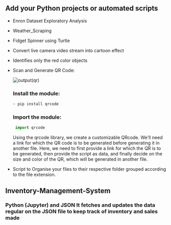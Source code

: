## Add your Python projects or automated scripts 
- Enron Dataset Exploratory Analysis
- Weather_Scraping
- Fidget Spinner using Turtle
- Convert live camera video stream into cartoon effect
- Identifies only the red color objects

- Scan and Generate QR Code:

  ![output(qr)](https://user-images.githubusercontent.com/69134468/135604250-5a78831c-ff93-41bc-a790-eaa5764a9aae.png)

  ### Install the module:
  ```python
  ~ pip install qrcode
  ```             
  ### Import the module:
  ```python
   import qrcode
  ```
  Using the qrcode library, we create a customizable QRcode. We'll need a link for which the QR code is to be generated before generating it in another file. Here, we need to first provide a link for which the QR is to be generated, then provide the script as data, and finally decide on the size and color of the QR, which will be generated in another file.

- Script to Organise your files to their respective folder grouped according to the file extension.

## Inventory-Management-System
### Python (Jupyter) and JSON It fetches and updates the data regular on the JSON file to keep track of inventory and sales made
